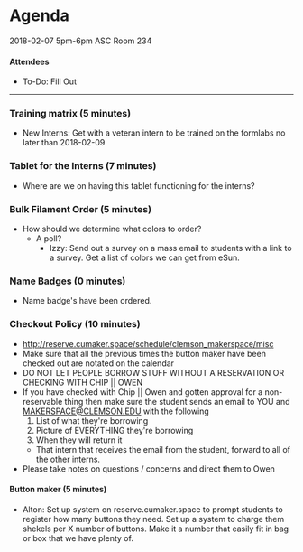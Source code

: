 # Agenda
2018-02-07
5pm-6pm
ASC Room 234

#### Attendees
- To-Do: Fill Out



-----
### Training matrix (5 minutes)
- New Interns: Get with a veteran intern to be trained on the formlabs no later than 2018-02-09

### Tablet for the Interns (7 minutes)
- Where are we on having this tablet functioning for the interns?

### Bulk Filament Order (5 minutes)
- How should we determine what colors to order?
  - A poll?
    - Izzy: Send out a survey on a mass email to students with a link to a survey. Get a list of colors we can get from eSun.

### Name Badges (0 minutes)
- Name badge's have been ordered.

### Checkout Policy (10 minutes)
- http://reserve.cumaker.space/schedule/clemson_makerspace/misc
- Make sure that all the previous times the button maker have been checked out are notated on the calendar
- DO NOT LET PEOPLE BORROW STUFF WITHOUT A RESERVATION OR CHECKING WITH CHIP || OWEN
- If you have checked with Chip || Owen and gotten approval for a non-reservable thing then make sure the student sends an email to YOU and MAKERSPACE@CLEMSON.EDU with the following
    1. List of what they're borrowing
    2. Picture of EVERYTHING they're borrowing
    3. When they will return it
  - That intern that receives the email from the student, forward to all of the other interns.
- Please take notes on questions / concerns and direct them to Owen

#### Button maker (5 minutes)
- Alton: Set up system on reserve.cumaker.space to prompt students to register how many buttons they need. Set up a system to charge them shekels per X number of buttons. Make it a number that easily fit in bag or box that we have plenty of.
